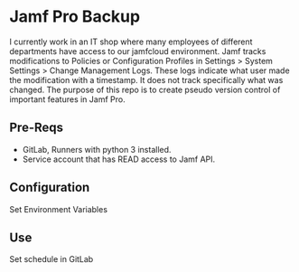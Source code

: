 # Jamf Pro Backup

I currently work in an IT shop where many employees of different departments have access to our jamfcloud environment. Jamf tracks modifications to Policies or Configuration Profiles in Settings > System Settings > Change Management Logs. These logs indicate what user made the modification with a timestamp. It does not track specifically what was changed. The purpose of this repo is to create pseudo version control of important features in Jamf Pro.


## Pre-Reqs

 - GitLab, Runners with python 3 installed.
 - Service account that has READ access to Jamf API.

## Configuration

Set Environment Variables


## Use

Set schedule in GitLab
